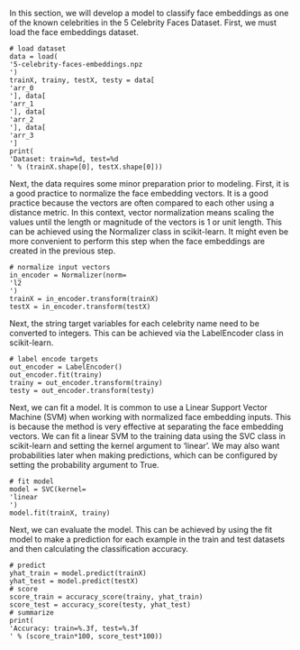 In this section, we will develop a model to classify face embeddings as one of the known celebrities
in the 5 Celebrity Faces Dataset. First, we must load the face embeddings dataset.

```
# load dataset
data = load(
'5-celebrity-faces-embeddings.npz
')
trainX, trainy, testX, testy = data[
'arr_0
'], data[
'arr_1
'], data[
'arr_2
'], data[
'arr_3
']
print(
'Dataset: train=%d, test=%d
' % (trainX.shape[0], testX.shape[0]))
```

Next, the data requires some minor preparation prior to modeling. First, it is a good practice
to normalize the face embedding vectors. It is a good practice because the vectors are often
compared to each other using a distance metric. In this context, vector normalization means
scaling the values until the length or magnitude of the vectors is 1 or unit length. This can
be achieved using the Normalizer class in scikit-learn. It might even be more convenient to
perform this step when the face embeddings are created in the previous step.

```
# normalize input vectors
in_encoder = Normalizer(norm=
'l2
')
trainX = in_encoder.transform(trainX)
testX = in_encoder.transform(testX)
```

Next, the string target variables for each celebrity name need to be converted to integers.
This can be achieved via the LabelEncoder class in scikit-learn.

```
# label encode targets
out_encoder = LabelEncoder()
out_encoder.fit(trainy)
trainy = out_encoder.transform(trainy)
testy = out_encoder.transform(testy)
```

Next, we can fit a model. It is common to use a Linear Support Vector Machine (SVM)
when working with normalized face embedding inputs. This is because the method is very
effective at separating the face embedding vectors. We can fit a linear SVM to the training
data using the SVC class in scikit-learn and setting the kernel argument to ‘linear’. We may
also want probabilities later when making predictions, which can be configured by setting the
probability argument to True.

```
# fit model
model = SVC(kernel=
'linear
')
model.fit(trainX, trainy)
```

Next, we can evaluate the model. This can be achieved by using the fit model to make a
prediction for each example in the train and test datasets and then calculating the classification
accuracy.

```
# predict
yhat_train = model.predict(trainX)
yhat_test = model.predict(testX)
# score
score_train = accuracy_score(trainy, yhat_train)
score_test = accuracy_score(testy, yhat_test)
# summarize
print(
'Accuracy: train=%.3f, test=%.3f
' % (score_train*100, score_test*100))
```
